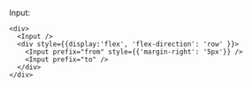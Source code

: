 Input:

    <div>
      <Input />
      <div style={{display:'flex', 'flex-direction': 'row' }}>
        <Input prefix="from" style={{'margin-right': '5px'}} />
        <Input prefix="to" />
      </div>  
    </div>
